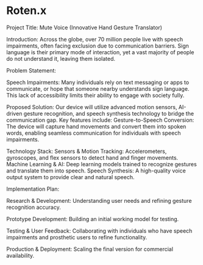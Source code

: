 # Roten.x
Project Title:
Mute Voice (Innovative Hand Gesture Translator)

Introduction:
Across the globe, over 70 million people live with speech impairments, often facing exclusion due to communication barriers. Sign language is their primary mode of interaction, yet a vast majority of people do not understand it, leaving them isolated.

Problem Statement:

Speech Impairments: Many individuals rely on text messaging or apps to communicate, or hope that someone nearby understands sign language. This lack of accessibility limits their ability to engage with society fully.

Proposed Solution:
Our device will utilize advanced motion sensors, AI-driven gesture recognition, and speech synthesis technology to bridge the communication gap. Key features include:
Gesture-to-Speech Conversion: The device will capture hand movements and convert them into spoken words, enabling seamless communication for individuals with speech impairments.

Technology Stack:
Sensors & Motion Tracking: Accelerometers, gyroscopes, and flex sensors to detect hand and finger movements.
Machine Learning & AI: Deep learning models trained to recognize gestures and translate them into speech.
Speech Synthesis: A high-quality voice output system to provide clear and natural speech.

Implementation Plan:

Research & Development: Understanding user needs and refining gesture recognition accuracy.

Prototype Development: Building an initial working model for testing.

Testing & User Feedback: Collaborating with individuals who have speech impairments and prosthetic users to refine functionality.

Production & Deployment: Scaling the final version for commercial availability.
